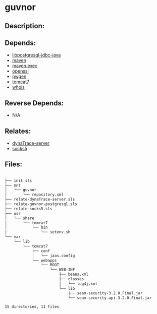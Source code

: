 # guvnor

## Description:



## Depends:

  -  [libpostgresql-jdbc-java](salt/libpostgresql-jdbc-java)
  -  [maven](salt/maven)
  -  [maven.exec](salt/maven.exec)
  -  [openssl](salt/openssl)
  -  [pwgen](salt/pwgen)
  -  [tomcat7](salt/tomcat7)
  -  [whois](salt/whois)

## Reverse Depends:

  -  N/A

## Relates:

  -  [dynaTrace-server](salt/dynaTrace-server)
  -  [socks5](salt/socks5)

## Files:

```bash
.
├── init.sls
├── mnt
│   └── guvnor
│       └── repository.xml
├── relate-dynaTrace-server.sls
├── relate-guvnor-postgresql.sls
├── relate-socks5.sls
├── usr
│   └── share
│       └── tomcat7
│           └── bin
│               └── setenv.sh
└── var
    └── lib
        └── tomcat7
            ├── conf
            │   └── jaas.config
            └── webapps
                └── ROOT
                    └── WEB-INF
                        ├── beans.xml
                        ├── classes
                        │   └── log4j.xml
                        └── lib
                            ├── seam-security-3.2.0.Final.jar
                            └── seam-security-api-3.2.0.Final.jar

15 directories, 11 files
```
